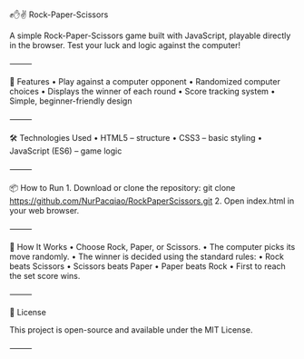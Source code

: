 ✊✋✌️ Rock-Paper-Scissors

A simple Rock-Paper-Scissors game built with JavaScript, playable directly in the browser.
Test your luck and logic against the computer!

⸻

🚀 Features
	•	Play against a computer opponent
	•	Randomized computer choices
	•	Displays the winner of each round
	•	Score tracking system
	•	Simple, beginner-friendly design

⸻

🛠️ Technologies Used
	•	HTML5 – structure
	•	CSS3 – basic styling
	•	JavaScript (ES6) – game logic

⸻

📦 How to Run
	1.	Download or clone the repository:
 git clone https://github.com/NurPacqiao/RockPaperScissors.git
 2.	Open index.html in your web browser.

⸻

📝 How It Works
	•	Choose Rock, Paper, or Scissors.
	•	The computer picks its move randomly.
	•	The winner is decided using the standard rules:
	•	Rock beats Scissors
	•	Scissors beats Paper
	•	Paper beats Rock
	•	First to reach the set score wins.

⸻

📄 License

This project is open-source and available under the MIT License.

⸻
